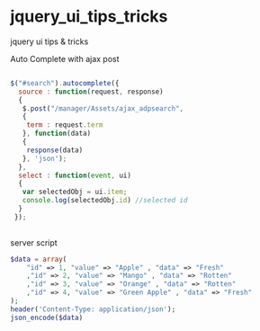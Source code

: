 jquery_ui_tips_tricks
=====================

jquery ui tips &amp; tricks

Auto Complete with ajax post

```javascript

$("#search").autocomplete({
  source : function(request, response) 
  {
   $.post("/manager/Assets/ajax_adpsearch", 
   {
    term : request.term
   }, function(data) 
   {
    response(data)
   }, 'json');
  },
  select : function(event, ui) 
  {
   var selectedObj = ui.item;
   console.log(selectedObj.id) //selected id
  }
 });
 
 ```
 
 server script
 ```php
 $data = array( 
     "id" => 1, "value" => "Apple" , "data" => "Fresh"
     ,"id" => 2, "value" => "Mango" , "data" => "Rotten"
     ,"id" => 3, "value" => "Orange" , "data" => "Rotten"
     ,"id" => 4, "value" => "Green Apple" , "data" => "Fresh"
);
header('Content-Type: application/json');
json_encode($data)
```
